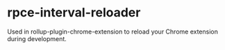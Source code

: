# rpce-interval-reloader

Used in rollup-plugin-chrome-extension to reload your Chrome extension during development.
